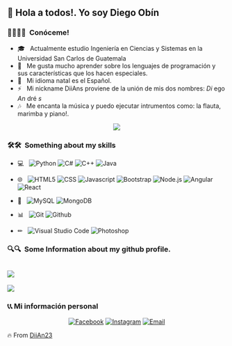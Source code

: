 <h2> 👀 Hola a todos!. Yo soy Diego Obín</h2>

<h3> 🏃‍♂️🏃‍♂ &nbsp;Conóceme! </h3>

- 🎓 &nbsp; Actualmente estudio Ingeniería en Ciencias y Sistemas en la Universidad San Carlos de Guatemala
- 🌱 &nbsp; Me gusta mucho aprender sobre los lenguajes de programación y sus características que los hacen especiales.
- 🧐 &nbsp; Mi idioma natal es el Español.
- ⚡ &nbsp; Mi nickname DiiAns proviene de la unión de mis dos nombres: _Di_ ego _An_ dré _s_
- 🎶 &nbsp; Me encanta la música y puedo ejecutar intrumentos como: la flauta, marimba y piano!.

<p align="center">
  <img src="https://64.media.tumblr.com/2d0af9c90d1b1107313cc20bda01548a/tumblr_outwxnanpp1u79o2lo1_1280.gif">
</p>

<h3> 🛠🛠 &nbsp;Something about my skills</h3>

- 💻 &nbsp;
  ![Python](https://img.shields.io/badge/-Python-0d0d0d?style=flat&logo=python)
  ![C#](https://img.shields.io/badge/-C#-0d0d0d?style=flat&logo=C_Sharp&logoColor=2ECA00)
  ![C++](https://img.shields.io/badge/-C++-0d0d0d?style=flat&logo=C%2B%2B&logoColor=00599C)
  ![Java](https://img.shields.io/badge/-Java-0d0d0d?style=flat&logo=Java&logoColor=FF7000)

- 🌐 &nbsp;
  ![HTML5](https://img.shields.io/badge/-HTML5-0d0d0d?style=flat&logo=HTML5)
  ![CSS](https://img.shields.io/badge/-CSS-0d0d0d?style=flat&logo=CSS3&logoColor=1575FF)
  ![Javascript](https://img.shields.io/badge/-Javascript-0d0d0d?style=flat&logo=javascript&logoColor=FED800)
  ![Bootstrap](https://img.shields.io/badge/-Bootstrap-0d0d0d?style=flat&logo=bootstrap&logoColor=A500FE)
  ![Node.js](https://img.shields.io/badge/-Node.js-0d0d0d?style=flat&logo=node.js&logoColor=0CFE00)
  ![Angular](https://img.shields.io/badge/-Angular-0d0d0d?style=flat&logo=angular)
  ![React](https://img.shields.io/badge/-React-0d0d0d?style=flat&logo=react)
  
- 💽 &nbsp;
  ![MySQL](https://img.shields.io/badge/-MySQL-0d0d0d?style=flat&logo=mysql)
  ![MongoDB](https://img.shields.io/badge/-MongoDB-0d0d0d?style=flat&logo=mongodb)
  
- 📊 &nbsp;
  ![Git](https://img.shields.io/badge/-Git-0d0d0d?style=flat&logo=git)
  ![Github](https://img.shields.io/badge/-Github-0d0d0d?style=flat&logo=github)
  
- ✏ &nbsp;
  ![Visual Studio Code](https://img.shields.io/badge/-Visual%20Studio%20Code-0d0d0d?style=flat&logo=visual-studio-code&logoColor=007ACC)
  ![Photoshop](https://img.shields.io/badge/-Photoshop-0d0d0d?style=flat&logo=adobe-photoshop)

<h3> 🔍🔍 &nbsp;Some Information about my github profile.</h3>

<br>
<a href="https://github.com/anuraghazra/github-readme-stats">
  <img align="center" src="https://github-readme-stats.vercel.app/api?username=SrConker&show_icons=true&theme=radical" />
</a>
<br>
<br>
<a href="https://github.com/anuraghazra/github-readme-stats">
  <img align="center" src="https://github-readme-stats.vercel.app/api/top-langs/?username=SrConker&layout=compact" />
</a>

<h3> 📞📞 Mi información personal </h3>

<p align="center">
  <a href="https://www.facebook.com/diians.2302"><img alt="Facebook" src="https://img.shields.io/badge/Facebook-Diego%20Obin-blue?style=flat-square&logo=facebook"></a>
  <a href="https://www.instagram.com/diians__2302/"><img alt="Instagram" src="https://img.shields.io/badge/Instagram-diians__2302-blue?style=flat-square&logo=instagram"></a>
  <a href="mailto:diego.obin23@gmail.com"><img alt="Email" src="https://img.shields.io/badge/Email-diego.obin23@gmail.com-blue?style=flat-square&logo=gmail"></a>
</p>

🔥 From [DiiAn23](https://github.com/DiiAns23)
